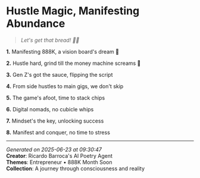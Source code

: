 # Hustle Magic, Manifesting Abundance

> *Let's get that bread! 💸💥*

**1.** Manifesting 888K, a vision board's dream 🎯


**2.** Hustle hard, grind till the money machine screams 💼


**3.** Gen Z's got the sauce, flipping the script


**4.** From side hustles to main gigs, we don't skip


**5.** The game's afoot, time to stack chips


**6.** Digital nomads, no cubicle whips


**7.** Mindset's the key, unlocking success


**8.** Manifest and conquer, no time to stress



---

*Generated on 2025-06-23 at 09:30:47*  
**Creator**: Ricardo Barroca's AI Poetry Agent  
**Themes**: Entrepreneur • 888K Month Soon  
**Collection**: A journey through consciousness and reality